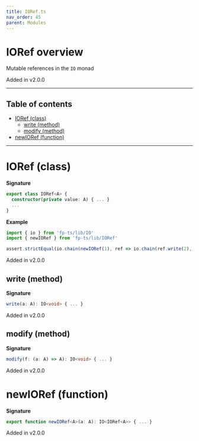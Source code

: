 ```yaml
---
title: IORef.ts
nav_order: 45
parent: Modules
---
```


# IORef overview

Mutable references in the `IO` monad

Added in v2.0.0

---

<h2 class="text-delta">Table of contents</h2>

- [IORef (class)](#ioref-class)
  - [write (method)](#write-method)
  - [modify (method)](#modify-method)
- [newIORef (function)](#newioref-function)

---

# IORef (class)

**Signature**

```ts
export class IORef<A> {
  constructor(private value: A) { ... }
  ...
}
```

**Example**

```ts
import { io } from 'fp-ts/lib/IO'
import { newIORef } from 'fp-ts/lib/IORef'

assert.strictEqual(io.chain(newIORef(1), ref => io.chain(ref.write(2), () => ref.read))(), 2)
```

Added in v2.0.0

## write (method)

**Signature**

```ts
write(a: A): IO<void> { ... }
```

Added in v2.0.0

## modify (method)

**Signature**

```ts
modify(f: (a: A) => A): IO<void> { ... }
```

Added in v2.0.0

# newIORef (function)

**Signature**

```ts
export function newIORef<A>(a: A): IO<IORef<A>> { ... }
```

Added in v2.0.0
